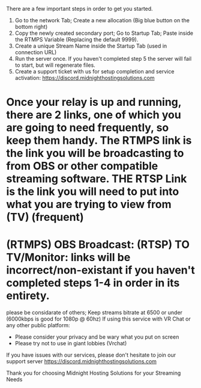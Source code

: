 There are a few important steps in order to get you started.

1. Go to the network Tab; Create a new allocation (Big blue button on the bottom right)
2. Copy the newly created secondary port; Go to Startup Tab; Paste inside the RTMPS Variable (Replacing the default 9999).
3. Create a unique Stream Name inside the Startup Tab (used in connection URL)
4. Run the server once. If you haven't completed step 5 the server will fail to start, but will regenerate files.
5. Create a support ticket with us for setup completion and service activation: https://discord.midnighthostingsolutions.com

Once your relay is up and running, there are 2 links, one of which you are going to need frequently, so keep them handy.
The RTMPS link is the link you will be broadcasting to from OBS or other compatible streaming software.
THE RTSP Link is the link you will need to put into what you are trying to view from (TV) (frequent)
==========================================================================================================================
(RTMPS) OBS Broadcast:
(RTSP) TO TV/Monitor:
links will be incorrect/non-existant if you haven't completed steps 1-4 in order in its entirety.
==========================================================================================================================
please be considarate of others; Keep streams bitrate at 6500 or under (6000kbps is good for 1080p @ 60hz)
If using this service with VR Chat or any other public platform:
- Please consider your privacy and be wary what you put on screen
- Please try not to use in giant lobbies (Vrchat)

If you have issues with our services, please don't hesitate to join our support server
https://discord.midnighthostingsolutions.com

Thank you for choosing Midnight Hosting Solutions for your Streaming Needs

